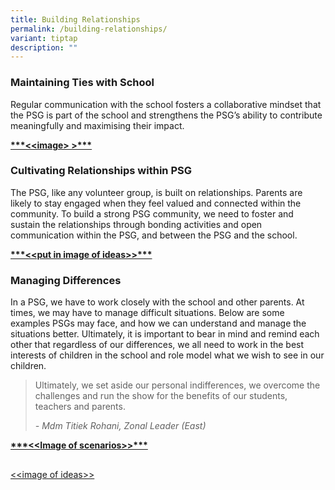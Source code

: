 ```yaml
---
title: Building Relationships
permalink: /building-relationships/
variant: tiptap
description: ""
---
```

<h3><strong>Maintaining Ties with School </strong></h3>
<p>Regular communication with the school fosters a collaborative mindset
that the PSG is part of the school and strengthens the PSG’s ability to
contribute meaningfully and maximising their impact.</p>
<p><strong><u>***&lt;&lt;image&gt; &gt;***</u></strong>
</p>
<h3><strong>Cultivating Relationships within PSG</strong></h3>
<p>The PSG, like any volunteer group, is built on relationships. Parents
are likely to stay engaged when they feel valued and connected within the
community. To build a strong PSG community, we need to foster and sustain
the relationships through bonding activities and open communication within
the PSG, and between the PSG and the school.</p>
<p><strong><u>***&lt;&lt;put in image of ideas&gt;&gt;***</u></strong>
</p>
<h3><strong>Managing Differences</strong></h3>
<p>In a PSG, we have to work closely with the school and other parents. At
times, we may have to manage difficult situations. Below are some examples
PSGs may face, and how we can understand and manage the situations better.
Ultimately, it is important to bear in mind and remind each other that
regardless of our differences, we all need to work in the best interests
of children in the school and role model what we wish to see in our children.</p>
<blockquote>
<p>Ultimately, we set aside our personal indifferences, we overcome the challenges
and run the show for the benefits of our students, teachers and parents.</p>
<p><em>- Mdm Titiek Rohani, Zonal Leader (East)</em>
</p>
</blockquote>
<p></p>
<p><strong><u>***&lt;&lt;Image of scenarios&gt;&gt;***</u></strong>
</p>
<p></p>
<h2></h2>
<p></p>
<p><u>&lt;&lt;image of ideas&gt;&gt;</u>
</p>